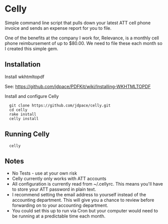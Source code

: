 Celly
=====

Simple command line script that pulls down your latest ATT cell phone
invoice and sends an expense report for you to file.

One of the benefits at the company I work for, Relevance, is a monthly
cell phone reimbursement of up to $80.00. We need to file these each
month so I created this simple gem.


Installation
------------

Install wkhtmltopdf

  See: https://github.com/jdpace/PDFKit/wiki/Installing-WKHTMLTOPDF

Install and configure Celly

```
  git clone https://github.com/jdpace/celly.git
  cd celly
  rake install
  celly install
```

Running Celly
-------------

````
  celly
````


Notes
-----

* No Tests - use at your own risk
* Celly currently only works with ATT accounts
* All configuration is currently read from ~/.cellyrc. This means you'll have to
  store your ATT password in plain text.
* I recommend setting the email address to yourself instead of the
  accounting department. This will give you a chance to review before
  forwarding on to your accounting department.
* You could set this up to run via Cron but your computer would need to
  be running at a predictable time each month.
